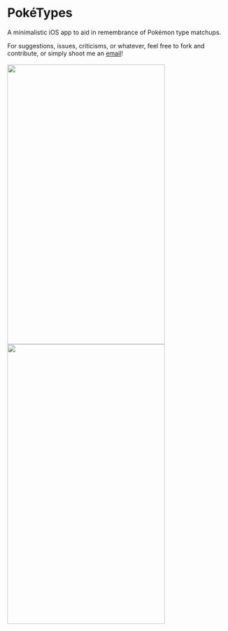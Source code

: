 PokéTypes
=========

A minimalistic iOS app to aid in remembrance of Pokémon type matchups.

For suggestions, issues, criticisms, or whatever, feel free to fork and
contribute, or simply shoot me an [email](mailto:andrewclissold@gmail.com)!
<br/>
<br/>
<img src="https://raw.github.com/aclissold/PokeTypes/master/PokeTypes/Screenshots/4-inch%201.PNG" width="360" height="639"/><img src="https://raw.github.com/aclissold/PokeTypes/master/PokeTypes/Screenshots/4-inch%203.PNG" width="360" height="639"/>
